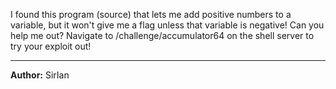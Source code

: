
I found this program (source) that lets me add positive numbers to a variable, but it won't give me a flag unless that variable is negative! Can you help me out? Navigate to /challenge/accumulator64 on the shell server to try your exploit out!

---
**Author:** SirIan